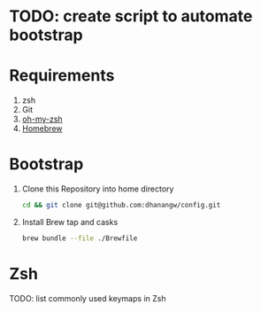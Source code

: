  # TODO: create script to automate bootstrap

# Requirements
1. zsh
2. Git
3. [oh-my-zsh](https://github.com/ohmyzsh/ohmyzsh)
4. [Homebrew](https://brew.sh/)

# Bootstrap
1. Clone this Repository into home directory
   ```bash
   cd && git clone git@github.com:dhanangw/config.git
   ```
2. Install Brew tap and casks
   ```bash
   brew bundle --file ./Brewfile
   ```

# Zsh
TODO: list commonly used keymaps in Zsh

